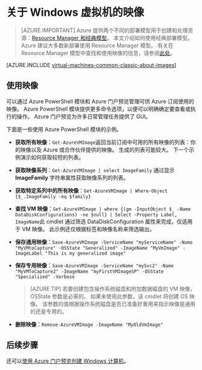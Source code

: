 <properties
    pageTitle="关于 Windows 虚拟机的映像 | Azure"
    description="了解如何对 Azure 中的 Windows 虚拟机使用映像。"
    services="virtual-machines-windows"
    documentationcenter=""
    author="cynthn"
    manager="timlt"
    editor="tysonn"
    tags="azure-service-management" />
<tags
    ms.assetid="66ff3fab-8e7f-4dff-b8da-ab1c9c9c9af8"
    ms.service="virtual-machines-windows"
    ms.workload="infrastructure-services"
    ms.tgt_pltfrm="vm-windows"
    ms.devlang="na"
    ms.topic="article"
    ms.date="03/20/2017"
    wacn.date="05/15/2017"
    ms.author="cynthn"
    ms.translationtype="Human Translation"
    ms.sourcegitcommit="457fc748a9a2d66d7a2906b988e127b09ee11e18"
    ms.openlocfilehash="15343f21fced95891d692da6bcb7899e31585041"
    ms.contentlocale="zh-cn"
    ms.lasthandoff="05/05/2017" />

# <a name="about-images-for-windows-virtual-machines"></a>关于 Windows 虚拟机的映像
> [AZURE.IMPORTANT]
> Azure 提供两个不同的部署模型用于创建和处理资源：[Resource Manager 和经典模型](/documentation/articles/resource-manager-deployment-model/)。 本文介绍如何使用经典部署模型。 Azure 建议大多数新部署使用 Resource Manager 模型。 有关在 Resource Manager 模型中查找和使用映像的信息，请参阅[此处](/documentation/articles/virtual-machines-windows-cli-ps-findimage/)。

[AZURE.INCLUDE [virtual-machines-common-classic-about-images](../../includes/virtual-machines-common-classic-about-images.md)]

## <a name="working-with-images"></a>使用映像

可以通过 Azure PowerShell 模块和 Azure 门户预览管理可供 Azure 订阅使用的映像。 Azure PowerShell 模块提供更多命令选项，以便可以明确确定要查看或执行的操作。 Azure 门户预览为许多日常管理任务提供了 GUI。

下面是一些使用 Azure PowerShell 模块的示例。

* **获取所有映像**：`Get-AzureVMImage`返回当前订阅中可用的所有映像的列表：你的映像以及 Azure 或合作伙伴提供的映像。 生成的列表可能较大。 下一个示例演示如何获取较短的列表。
* **获取映像系列**：`Get-AzureVMImage | select ImageFamily` 通过显示 **ImageFamily** 字符串属性获取映像系列的列表。
* **获取特定系列中的所有映像**：`Get-AzureVMImage | Where-Object {$_.ImageFamily -eq $family}`
* **查找 VM 映像**：`Get-AzureVMImage | where {(gm -InputObject $_ -Name DataDiskConfigurations) -ne $null} | Select -Property Label, ImageName`此 cmdlet 通过筛选 DataDiskConfiguration 属性来完成，仅适用于 VM 映像。 此示例还仅根据标签和映像名称来筛选输出。
* **保存通用映像**：`Save-AzureVMImage -ServiceName "myServiceName" -Name "MyVMtoCapture" -OSState "Generalized" -ImageName "MyVmImage" -ImageLabel "This is my generalized image"`
* **保存专用映像**：`Save-AzureVMImage -ServiceName "mySvc2" -Name "MyVMToCapture2" -ImageName "myFirstVMImageSP" -OSState "Specialized" -Verbose`

    > [AZURE.TIP]
    > 若要创建包含操作系统磁盘和附加数据磁盘的 VM 映像，OSState 参数是必需的。 如果未使用此参数，该 cmdlet 将创建 OS 映像。 该参数的值根据操作系统磁盘是否已准备好重用来指示映像是通用的还是专用的。

* **删除映像**：`Remove-AzureVMImage -ImageName "MyOldVmImage"`

## <a name="next-steps"></a>后续步骤
还可以[使用 Azure 门户预览创建 Windows 计算机](/documentation/articles/virtual-machines-windows-classic-tutorial/)。